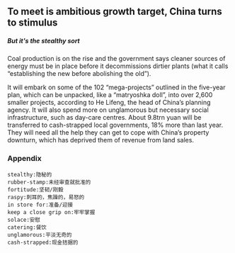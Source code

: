 ## To meet is ambitious growth target, China turns to stimulus
##### But it's the stealthy sort

Coal production is on the rise and the government says cleaner sources of energy must be in place before it decommissions dirtier plants (what it calls “establishing the new before abolishing the old”).

It will embark on some of the 102 “mega-projects” outlined in the five-year plan, which can be unpacked, like a “matryoshka doll”, into over 2,600 smaller projects, according to He Lifeng, the head of China’s planning agency. It will also spend more on unglamorous but necessary social infrastructure, such as day-care centres. About 9.8trn yuan will be transferred to cash-strapped local governments, 18% more than last year. They will need all the help they can get to cope with China’s property downturn, which has deprived them of revenue from land sales.

### Appendix
```
stealthy:隐秘的
rubber-stamp:未经审查就批准的
fortitude:坚韧/刚毅
raspy:刺耳的，焦躁的，易怒的
in store for:准备/迎接
keep a close grip on:牢牢掌握
solace:安慰
catering:餐饮
unglamorous:平淡无奇的
cash-strapped:现金拮据的
```